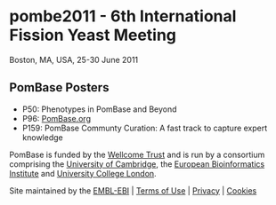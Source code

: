 # pombe2011 - 6th International Fission Yeast Meeting

Boston, MA, USA, 25-30 June 2011

PomBase Posters
---------------

-   P50: Phenotypes in PomBase and Beyond
-   P96:
    [PomBase.org](/sites/pombase.org/files/documents/pombe2011_pombase.pdf)
-   P159: PomBase Communty Curation: A fast track to capture expert
    knowledge

PomBase is funded by the [Wellcome Trust](http://www.wellcome.ac.uk/)
and is run by a consortium comprising the [University of
Cambridge](http://www.cam.ac.uk/), the [European Bioinformatics
Institute](http://www.ebi.ac.uk/) and [University College
London](http://www.ucl.ac.uk/).

Site maintained by the [EMBL-EBI](http://www.ebi.ac.uk/) | [Terms of
Use](http://www.ebi.ac.uk/Information/termsofuse.html) |
[Privacy](http://www.ebi.ac.uk/Information/privacy.html) |
[Cookies](http://www.ebi.ac.uk/Information/e-directive.html)
